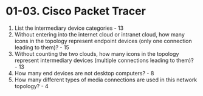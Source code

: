 # 01-03. Cisco Packet Tracer

1. List the intermediary device categories - 13
2. Without entering into the internet cloud or intranet cloud, how many icons in the topology represent endpoint devices (only one connection leading to them)? - 15
3. Without counting the two clouds, how many icons in the topology represent intermediary devices (multiple connections leading to them)? - 13
4. How many end devices are not desktop computers? - 8
5. How many different types of media connections are used in this network topology? - 4

